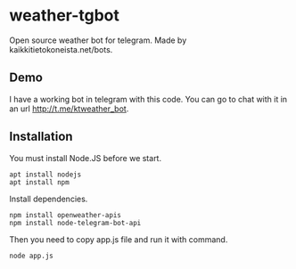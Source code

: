 # weather-tgbot
Open source weather bot for telegram. Made by kaikkitietokoneista.net/bots.

## Demo

I have a working bot in telegram with this code. You can go to chat with it in an url http://t.me/ktweather_bot.

## Installation

You must install Node.JS before we start.


```console
apt install nodejs 
apt install npm

```

Install dependencies.


```console
npm install openweather-apis
npm install node-telegram-bot-api

```

Then you need to copy app.js file and run it with command.

```console
node app.js

```
